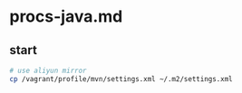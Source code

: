 # procs-java.md
## start
```sh
# use aliyun mirror
cp /vagrant/profile/mvn/settings.xml ~/.m2/settings.xml
```



